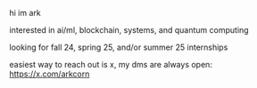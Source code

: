 hi im ark

interested in ai/ml, blockchain, systems, and quantum computing

looking for fall 24, spring 25, and/or summer 25 internships

easiest way to reach out is x, my dms are always open: https://x.com/arkcorn
<!--
**arkcorn/arkcorn** is a ✨ _special_ ✨ repository because its `README.md` (this file) appears on your GitHub profile.

Here are some ideas to get you started:

- 🔭 I’m currently working on ...
- 🌱 I’m currently learning ...
- 👯 I’m looking to collaborate on ...
- 🤔 I’m looking for help with ...
- 💬 Ask me about ...
- 📫 How to reach me: ...
- 😄 Pronouns: ...
- ⚡ Fun fact: ...
-->
